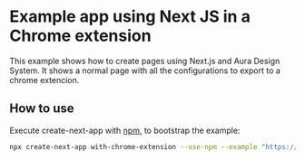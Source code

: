 # Example app using Next JS in a Chrome extension

This example shows how to create pages using Next.js and Aura Design System. It shows a normal page with all the configurations to export to a chrome extencion.

## How to use

Execute create-next-app with [npm](https://docs.npmjs.com/cli/init), to bootstrap the example:

```bash
npx create-next-app with-chrome-extension --use-npm --example "https://github.com/garitma/aura-design-system/tree/canary/examples/with-chrome-extension-with-magic"
```
